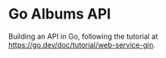 # Go Albums API

Building an API in Go, following the tutorial at https://go.dev/doc/tutorial/web-service-gin.